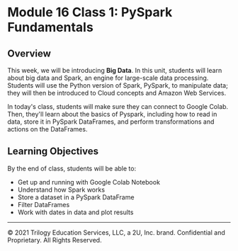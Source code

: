 # Module 16 Class 1: PySpark Fundamentals

## Overview

This week, we will be introducing **Big Data**. In this unit, students will learn about big data and Spark, an engine for large-scale data processing. Students will use the Python version of Spark, PySpark, to manipulate data; they will then be introduced to Cloud concepts and Amazon Web Services.

In today's class, students will make sure they can connect to Google Colab. Then, they'll learn about the basics of Pyspark, including how to read in data, store it in PySpark DataFrames, and perform transformations and actions on the DataFrames.

## Learning Objectives

By the end of class, students will be able to:

* Get up and running with Google Colab Notebook
* Understand how Spark works
* Store a dataset in a PySpark DataFrame
* Filter DataFrames
* Work with dates in data and plot results

- - -

© 2021 Trilogy Education Services, LLC, a 2U, Inc. brand.  Confidential and Proprietary.  All Rights Reserved.
